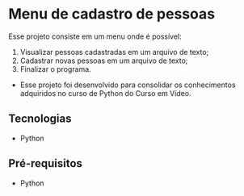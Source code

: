 # Menu de cadastro de pessoas
 Esse projeto consiste em um menu onde é possível:
 1. Visualizar pessoas cadastradas em um arquivo de texto;
 2. Cadastrar novas pessoas em um arquivo de texto;
 3. Finalizar o programa.

 * Esse projeto foi desenvolvido para consolidar os conhecimentos adquiridos no curso de Python do Curso em Vídeo.

## Tecnologias
 * Python

## Pré-requisitos
 * Python
